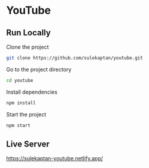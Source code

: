# YouTube

## Run Locally 

Clone the project  

~~~bash  
git clone https://github.com/sulekaptan/youtube.git
~~~

Go to the project directory  

~~~bash  
cd youtube
~~~

Install dependencies  

~~~bash  
npm install
~~~

Start the project  

~~~bash  
npm start
~~~  

## Live Server
https://sulekaptan-youtube.netlify.app/
